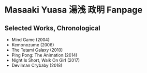 # Masaaki Yuasa 湯浅 政明 Fanpage

## Selected Works, Chronological

* Mind Game (2004)
* Kemonozume (2006)
* The Tatami Galaxy (2010)
* Ping Pong: The Animation (2014)
* Night Is Short, Walk On Girl (2017)
* Devilman Crybaby (2018)
